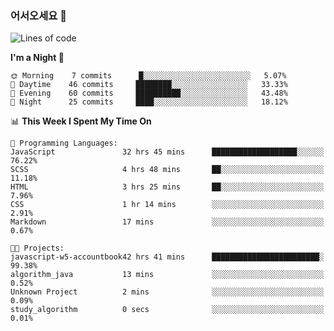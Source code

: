 ### 어서오세요 👋

<!--START_SECTION:waka-->
![Lines of code](https://img.shields.io/badge/From%20Hello%20World%20I%27ve%20Written-5.3%20million%20lines%20of%20code-blue)

**I'm a Night 🦉** 

```text
🌞 Morning    7 commits      █░░░░░░░░░░░░░░░░░░░░░░░░   5.07% 
🌆 Daytime    46 commits     ████████░░░░░░░░░░░░░░░░░   33.33% 
🌃 Evening    60 commits     ██████████░░░░░░░░░░░░░░░   43.48% 
🌙 Night      25 commits     ████░░░░░░░░░░░░░░░░░░░░░   18.12%

```


📊 **This Week I Spent My Time On** 

```text
💬 Programming Languages: 
JavaScript               32 hrs 45 mins      ███████████████████░░░░░░   76.22% 
SCSS                     4 hrs 48 mins       ██░░░░░░░░░░░░░░░░░░░░░░░   11.18% 
HTML                     3 hrs 25 mins       ██░░░░░░░░░░░░░░░░░░░░░░░   7.96% 
CSS                      1 hr 14 mins        ░░░░░░░░░░░░░░░░░░░░░░░░░   2.91% 
Markdown                 17 mins             ░░░░░░░░░░░░░░░░░░░░░░░░░   0.67%

🐱‍💻 Projects: 
javascript-w5-accountbook42 hrs 41 mins      ████████████████████████░   99.38% 
algorithm_java           13 mins             ░░░░░░░░░░░░░░░░░░░░░░░░░   0.52% 
Unknown Project          2 mins              ░░░░░░░░░░░░░░░░░░░░░░░░░   0.09% 
study_algorithm          0 secs              ░░░░░░░░░░░░░░░░░░░░░░░░░   0.01%

```


<!--END_SECTION:waka-->

